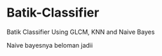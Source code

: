 # Batik-Classifier
 Batik Classifier Using GLCM, KNN and Naive Bayes
 
 Naive bayesnya beloman jadii
